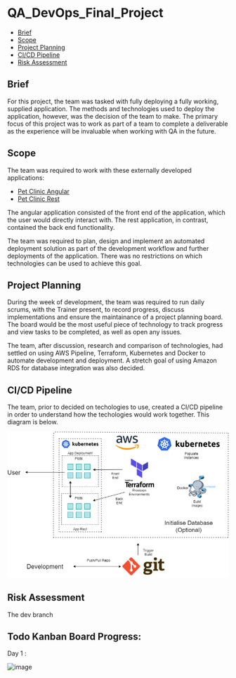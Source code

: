 # QA_DevOps_Final_Project

- [Brief](https://github.com/hjt523/QA_DevOps_Final_Project/blob/DEV/README.md#brief)
- [Scope](https://github.com/hjt523/QA_DevOps_Final_Project/blob/DEV/README.md#scope)
- [Project Planning](https://github.com/hjt523/QA_DevOps_Final_Project/blob/DEV/README.md#project-planning)
- [CI/CD Pipeline](https://github.com/hjt523/QA_DevOps_Final_Project/blob/DEV/README.md#cicd-pipeline)
- [Risk Assessment](https://github.com/hjt523/QA_DevOps_Final_Project/blob/DEV/README.md#risk-assessment)





## Brief

For this project, the team was tasked with fully deploying a fully working, supplied application. The methods and technologies used to deploy the application, however, was the decision of the team to make. The primary focus of this project was to work as part of a team to complete a deliverable as the experience will be invaluable when working with QA in the future.

## Scope

The team was required to work with these externally developed applications:

- [Pet Clinic Angular](https://github.com/spring-petclinic/spring-petclinic-angular)
- [Pet Clinic Rest](https://github.com/spring-petclinic/spring-petclinic-rest)

The angular application consisted of the front end of the application, which the user would directly interact with. The rest application, in contrast, contained the back end functionality.

The team was required to plan, design and implement an automated deployment solution as part of the development workflow and further deployments of the application. There was no restrictions on which technologies can be used to achieve this goal.

## Project Planning

During the week of development, the team was required to run daily scrums, with the Trainer present, to record progress, discuss implementations and ensure the maintainance of a project planning board. The board would be the most useful piece of technology to track progress and view tasks to be completed, as well as open any issues.

The team, after discussion, research and comparison of technologies, had settled on using AWS Pipeline, Terraform, Kubernetes and Docker to automate development and deployment. A stretch goal of using Amazon RDS for database integration was also decided.


## CI/CD Pipeline

The team, prior to decided on techologies to use, created a CI/CD pipeline in order to understand how the techologies would work together. This diagram is below.

![CI/CD Pipeline](https://github.com/hjt523/QA_DevOps_Final_Project/blob/DEV/images/Final_Project_diagram.png)


## Risk Assessment







The dev branch



## Todo Kanban Board Progress:

Day  1 :

![image](https://user-images.githubusercontent.com/81659044/124495718-5e3d7280-ddb0-11eb-8980-347d07153d50.png)

